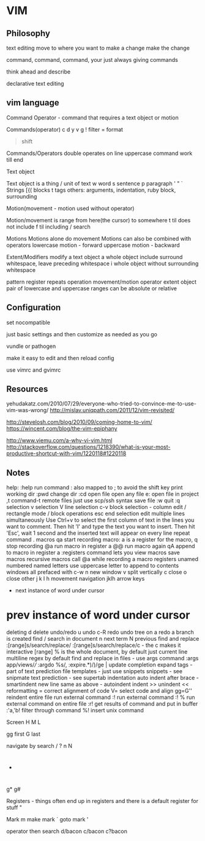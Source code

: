 # VIM

## Philosophy
text editing
  move to where you want to make a change
  make the change

command, command, command, your just always giving commands

think ahead and describe

declarative text editing



## vim language

Command
Operator - command that requires a text object or motion

Commands(operator)
  c
  d
  y
  v
  g<something>
  !  filter
  =  format
  >  shift

Commands/Operators
  double operates on line
  uppercase command work till end


Text object

Text object is a thing / unit of text
  w      word
  s      sentence
  p      paragraph
  ' " `  Strings
  [{(    blocks
  t      tags
  others: arguments, indentation, ruby block, surrounding


Motion(movement - motion used without operator)

Motion/movement is range from here(the cursor) to somewhere
  t til does not include
  f til including
  / search

Motions
  Motions alone do movement
  Motions can also be combined with operators
  lowercase motion - forward
  uppercase motion - backward


Extent/Modifiers modify a text object
  a whole object include surround whitespace, leave preceding whitespace
  i whole object without surrounding whitespace


pattern
  register
  repeats
  operation
  movement/motion
operator extent object
pair of lowercase and uppercase
ranges can be absolute or relative


## Configuration

set nocompatible

just basic settings and then customize as needed as you go

vundle or pathogen

make it easy to edit and then reload config

use vimrc and gvimrc

## Resources

yehudakatz.com/2010/07/29/everyone-who-tried-to-convince-me-to-use-vim-was-wrong/
http://mislav.uniqpath.com/2011/12/vim-revisited/

http://stevelosh.com/blog/2010/09/coming-home-to-vim/
https://wincent.com/blog/the-vim-epiphany

http://www.viemu.com/a-why-vi-vim.html
http://stackoverflow.com/questions/1218390/what-is-your-most-productive-shortcut-with-vim/1220118#1220118

## Notes

help:
  <f1>
  :help <topic>
run command
  : also mapped to ; to avoid the shift key
print working dir
  :pwd
change dir
  :cd
open file
  open any file
   e:
  open file in project
   ,t command-t
  remote files
   just use scp/ssh syntax
save file
  :w
quit
  :q
selection
  v selection
  V line selection
  c-v block selection - column edit / rectangle mode / block operations
  esc end selection
edit multiple lines simultaneously
  Use Ctrl+v to select the first column of text in the lines you want to comment.
  Then hit 'I' and type the text you want to insert.
  Then hit 'Esc', wait 1 second and the inserted text will appear on every line
repeat command
  .
macros
  qa start recording macro: a is a register for the macro,
  q  stop recording
  @a run macro in register a
  @@ run macro again
  qA append to macro in register a
  :registers command lets you view macros
  save macros
  recursive macros call @a while recording a macro
registers
  unamed
  numbered
  named
    letters use uppercase letter to append to contents
windows
  all prefaced with c-w
  n new window
  v split vertically
  c close
  o close other
  j k l h movement
navigation
  jklh arrow keys
  * next instance of word under cursor
  # prev instance of word under cursor
deleting
  d delete
undo/redo
  u undo
  c-R redo
  undo tree on a redo a branch is created
find
  / search in document
  n next term
  N previous
find and replace
  :[range]s/search/replace/
  :[range]s/search/replace/c - the c makes it interactive
  [range] % is the whole document, by default just current line
  multiline
  regex by default
find and replace in files - use args command
  :args app/views/*/*
  :argdo %s/, :expire.*)/)/ge | update
completion
  expand tags - part of text prediction
  file templates - just use snippets
  snippets - see snipmate
  text prediction - see supertab
indentation
  auto indent after brace - smartindent
  new line same as above - autoindent
  indent >>
  unindent <<
reformatting
  = correct alignment of code
  V= select code and align
  gg=G'' reindent entire file
run external command
  :!<command> run external command
  :!<command> % run external command on entire file
  :r!<command> get results of command and put in buffer
  :'a,'b!<command>   filter through command
  %! insert unix command

Screen
  H
  M
  L

gg first
G  last

navigate by search
/ ?
n N
* #
g* g#


Registers - things often end up in registers and there is a default register for stuff
  "<any char>

Mark
  m<char> make mark
  `<char> goto mark
  '<char>

operator then search
d/bacon
c/bacon
c?bacon
